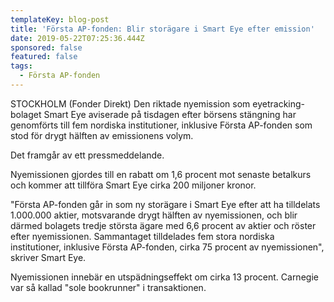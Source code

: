 ```yaml
---
templateKey: blog-post
title: 'Första AP-fonden: Blir storägare i Smart Eye efter emission'
date: 2019-05-22T07:25:36.444Z
sponsored: false
featured: false
tags:
  - Första AP-fonden
---
```

STOCKHOLM (Fonder Direkt) Den riktade nyemission som eyetracking-bolaget Smart Eye aviserade på tisdagen efter börsens stängning har genomförts till fem nordiska institutioner, inklusive Första AP-fonden som stod för drygt hälften av emissionens volym.



Det framgår av ett pressmeddelande.



Nyemissionen gjordes till en rabatt om 1,6 procent mot senaste betalkurs och kommer att tillföra Smart Eye cirka 200 miljoner kronor.



"Första AP-fonden går in som ny storägare i Smart Eye efter att ha tilldelats 1.000.000 aktier, motsvarande drygt hälften av nyemissionen, och blir därmed bolagets tredje största ägare med 6,6 procent av aktier och röster efter nyemissionen. Sammantaget tilldelades fem stora nordiska institutioner, inklusive Första AP-fonden, cirka 75 procent av nyemissionen", skriver Smart Eye.



Nyemissionen innebär en utspädningseffekt om cirka 13 procent. Carnegie var så kallad "sole bookrunner" i transaktionen.
